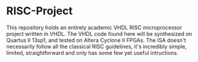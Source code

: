 # RISC-Project
This repository holds an entirely academic VHDL RISC microprocessor project written in VHDL. 
The VHDL code found here will be synthesized on Quartus II 13sp1, and tested on Altera Cyclone II FPGAs.
The ISA doesn't necessarily follow all the classical RISC guidelines, it's incredibly simple, limited, straightforward and only has some few yet useful intructions. 